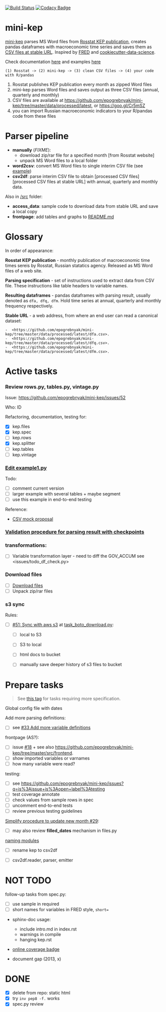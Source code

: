 [![Build Status](https://travis-ci.org/epogrebnyak/mini-kep.svg?branch=master)](https://travis-ci.org/epogrebnyak/mini-kep) 
[![Codacy Badge](https://api.codacy.com/project/badge/Grade/8a467743314641b4a22b66b327834367)](https://www.codacy.com/app/epogrebnyak/mini-kep?utm_source=github.com&amp;utm_medium=referral&amp;utm_content=epogrebnyak/mini-kep&amp;utm_campaign=Badge_Grade)

# mini-kep

[mini-kep] parses MS Word files from [Rosstat KEP publication][Rosstat], creates pandas dataframes with 
macroeconomic time series and saves them as [CSV files at stable URL][backend]. Inspired by [FRED](https://fred.stlouisfed.org/) and 
[cookiecutter-data-science](https://github.com/drivendata/cookiecutter-data-science). 

Check documentation [here](http://mini-kep-docs.s3-website-eu-west-1.amazonaws.com)
and examples [here](https://github.com/epogrebnyak/mini-kep/blob/dev/src/example1.py)

```
(1) Rosstat -> (2) mini-kep -> (3) clean CSV files -> (4) your code with R/pandas
```
1. Rosstat publishes KEP publication every month as zipped Word files
2. mini-kep parses Word files and saves output as three CSV files (annual, quarterly and monthly)
3. CSV files are available at <https://github.com/epogrebnyak/mini-kep/tree/master/data/processed/latest>, 
   or <https://goo.gl/Cr5mSZ> 
4. you can import Russian macroeconomic indicators to your R/pandas code from these files  


Parser pipeline
===============
-   **manually** (*FIXME*):
    -   download zip/rar file for a specified month [from Rosstat website]
    -   unpack MS Word files to a local folder
-   **word2csv**: convert MS Word files to single interim CSV file (see [example])
-   **csv2df**: parse interim CSV file to obtain [processed CSV files][processed CSV files at stable URL] with annual, quarterly and monthly data.

Also in [/src](https://github.com/epogrebnyak/mini-kep/tree/master/src) folder:

-   **access\_data**: sample code to download data from stable URL and save a local copy
-   **frontpage**: add tables and graphs to [README.md](https://github.com/epogrebnyak/mini-kep/blob/master/VALUES.md)

  [mini-kep]: https://github.com/epogrebnyak/mini-kep
  [Rosstat]: http://www.gks.ru/wps/wcm/connect/rosstat_main/rosstat/ru/statistics/publications/catalog/doc_1140080765391
  [backend]: https://github.com/epogrebnyak/mini-kep/tree/master/data/processed/latest
  [example]: https://github.com/epogrebnyak/mini-kep/blob/master/data/interim/2017/05/tab.csv
  
Glossary
========
In order of appearance:

**Rosstat KEP publication** - 
     monthly publication of macroeconomic time times sereis by Rosstat,  Russian statatics agency. 
	 Released as MS Word files of a web site.      
  
**Parsing specification** - 
     set of instructions used to extract data from CSV file. These instructions like table headers 
     to variable names.

**Resulting dataframes** - 
     pandas dataframes with parsing result, usually denoted as ```dfa, dfq, dfm```. 
     Hold time series at annual, quarterly and monthly frequency respectively.   

**Stable URL** - 
     a web address, from where an end user can read a canonical dataset: 
	 
    -  <https://github.com/epogrebnyak/mini-kep/tree/master/data/processed/latest/dfa.csv>.
	-  <https://github.com/epogrebnyak/mini-kep/tree/master/data/processed/latest/dfq.csv>.
	-  <https://github.com/epogrebnyak/mini-kep/tree/master/data/processed/latest/dfm.csv>.
 
  
Active tasks 
============

### Review rows.py, tables.py, vintage.py

Issue: <https://github.com/epogrebnyak/mini-kep/issues/52>

Who: ID

Refactoring, documentation, testing for:
- [x] kep.files 
- [x] kep.spec 
- [ ] kep.rows
- [x] kep.splitter
- [ ] kep.tables
- [ ] kep.vintage

### [Edit example1.py](https://github.com/epogrebnyak/mini-kep/issues/53)

Todo:
- [ ] comment current version 
- [ ] larger example with several tables + maybe segment
- [ ] use this example in end-to-end testing 

Reference: 
- [CSV mock proposal](https://github.com/epogrebnyak/mini-kep/issues/9)

### [Validation procedure for parsing result with checkpoints](https://github.com/epogrebnyak/mini-kep/issues/50)


### transformations:
  - [ ] Variable transformation layer - need to diff the GOV_ACCUM see <issues/todo_df_check.py>


### Download files

- [ ] [Download files](https://github.com/epogrebnyak/mini-kep/issues/30)
- [ ] Unpack zip/rar files 

### s3 sync

Rules:

- [ ] [#51: Sync with aws s3](https://github.com/epogrebnyak/mini-kep/issues/51)
  at [task_boto_download.py](https://github.com/epogrebnyak/mini-kep/blob/dev/todo_task_boto_s3_sync.py):
  - [ ] local to S3 
  - [ ] S3 to local 
  - [ ] html docs to bucket 
  - [ ] manually save deeper history of s3 files to bucket

  
Prepare tasks
=============

> See [this tag](https://github.com/epogrebnyak/mini-kep/issues?q=is%3Aissue+is%3Aopen+label%3A%22edit+task+specification%22) for tasks requiring more specification. 


Global config file with dates

Add more parsing definitions:
  - [ ] see [#33 Add more variable definitions ](https://github.com/epogrebnyak/mini-kep/issues/33) 	
  
frontpage (AS?):
   - [ ] issue [#18](https://github.com/epogrebnyak/mini-kep/issues/18) + see also <https://github.com/epogrebnyak/mini-kep/tree/master/src/frontend>.
   - [ ] show imported variables or varnames
   - [ ] how many variable were read?
  
testing: 
  - [ ] see <https://github.com/epogrebnyak/mini-kep/issues?q=is%3Aissue+is%3Aopen+label%3Atesting>
  - [ ] test coverage annotate 
  - [ ] check values from sample rows in spec  
  - [ ] uncomment end-to-end tests
  - [ ] review previous testing guidelines    
   
[Simplify procedure to update new month #29](https://github.com/epogrebnyak/mini-kep/issues/29):
  - [ ] may also review **filled_dates** mechanism in files.py 

[naming modules](https://github.com/epogrebnyak/mini-kep/issues/35)
   - [ ] rename kep to csv2df
   - [ ] csv2df.reader, parser, emitter
   
   
NOT TODO
========

follow-up tasks from spec.py:
   - [ ] use sample in required
   - [ ] short names for variables in FRED style, ```short=```

- sphinx-doc usage:
  - include intro.md in index.rst
  - warnings in compile
  - hanging kep.rst
  
- [online coverage badge](https://github.com/epogrebnyak/mini-kep/issues/23)

- document gap (2013, x)
  
DONE
====

- [x] delete from repo: static html
- [x] try ```inv pep8 -f.``` works
- [x] spec.py review
